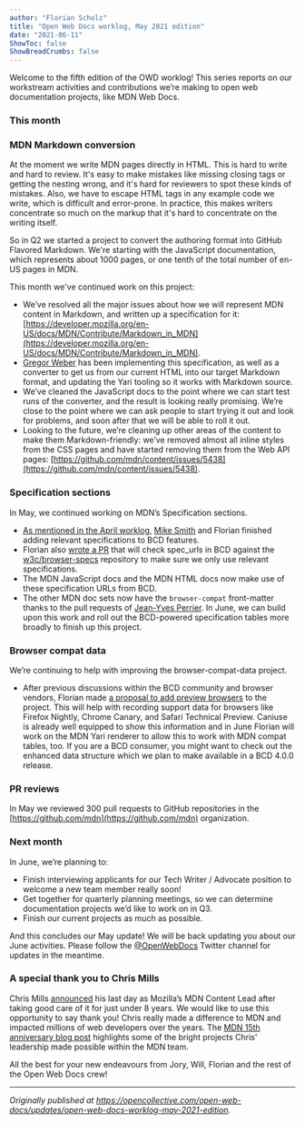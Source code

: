 ```yaml
---
author: "Florian Scholz"
title: "Open Web Docs worklog, May 2021 edition"
date: "2021-06-11"
ShowToc: false
ShowBreadCrumbs: false
---
```


Welcome to the fifth edition of the OWD worklog! This series reports on our workstream activities and contributions we’re making to open web documentation projects, like MDN Web Docs.

### This month

### MDN Markdown conversion

At the moment we write MDN pages directly in HTML. This is hard to write and hard to review. It's easy to make mistakes like missing closing tags or getting the nesting wrong, and it's hard for reviewers to spot these kinds of mistakes. Also, we have to escape HTML tags in any example code we write, which is difficult and error-prone. In practice, this makes writers concentrate so much on the markup that it's hard to concentrate on the writing itself.

So in Q2 we started a project to convert the authoring format into GitHub Flavored Markdown. We're starting with the JavaScript documentation, which represents about 1000 pages, or one tenth of the total number of en-US pages in MDN.

This month we've continued work on this project:

* We’ve resolved all the major issues about how we will represent MDN content in Markdown, and written up a specification for it: [https://developer.mozilla.org/en-US/docs/MDN/Contribute/Markdown_in_MDN](https://developer.mozilla.org/en-US/docs/MDN/Contribute/Markdown_in_MDN).
* [Gregor Weber](https://github.com/Gregoor) has been implementing this specification, as well as a converter to get us from our current HTML into our target Markdown format, and updating the Yari tooling so it works with Markdown source.
* We’ve cleaned the JavaScript docs to the point where we can start test runs of the converter, and the result is looking really promising. We’re close to the point where we can ask people to start trying it out and look for problems, and soon after that we will be able to roll it out.
* Looking to the future, we’re cleaning up other areas of the content to make them Markdown-friendly: we’ve removed almost all inline styles from the CSS pages and have started removing them from the Web API pages: [https://github.com/mdn/content/issues/5438](https://github.com/mdn/content/issues/5438).

### Specification sections

In May, we continued working on MDN’s Specification sections.

* [As mentioned in the April worklog](https://opencollective.com/open-web-docs/updates/open-web-docs-worklog-april-2021-edition), [Mike Smith](https://github.com/sideshowbarker) and Florian finished adding relevant specifications to BCD features.
* Florian also [wrote a PR](https://github.com/mdn/browser-compat-data/pull/10681) that will check spec_urls in BCD against the [w3c/browser-specs](https://github.com/w3c/browser-specs) repository to make sure we only use relevant specifications.
* The MDN JavaScript docs and the MDN HTML docs now make use of these specification URLs from BCD.
* The other MDN doc sets now have the `browser-compat` front-matter thanks to the pull requests of [Jean-Yves Perrier](https://github.com/teoli2003). In June, we can build upon this work and roll out the BCD-powered specification tables more broadly to finish up this project.

### Browser compat data

We’re continuing to help with improving the browser-compat-data project.

* After previous discussions within the BCD community and browser vendors, Florian made [a proposal to add preview browsers](https://github.com/mdn/browser-compat-data/pull/10334) to the project. This will help with recording support data for browsers like Firefox Nightly, Chrome Canary, and Safari Technical Preview. Caniuse is already well equipped to show this information and in June Florian will work on the MDN Yari renderer to allow this to work with MDN compat tables, too. If you are a BCD consumer, you might want to check out the enhanced data structure which we plan to make available in a BCD 4.0.0 release.

### PR reviews

In May we reviewed 300 pull requests to GitHub repositories in the [https://github.com/mdn](https://github.com/mdn) organization.

### Next month

In June, we’re planning to:

* Finish interviewing applicants for our Tech Writer / Advocate position to welcome a new team member really soon!
* Get together for quarterly planning meetings, so we can determine documentation projects we’d like to work on in Q3.
* Finish our current projects as much as possible.

And this concludes our May update! We will be back updating you about our June activities. Please follow the [@OpenWebDocs](https://twitter.com/OpenWebDocs) Twitter channel for updates in the meantime.

### A special thank you to Chris Mills

Chris Mills [announced](https://twitter.com/chrisdavidmills/status/1399687177588592642) his last day as Mozilla’s MDN Content Lead after taking good care of it for just under 8 years. We would like to use this opportunity to say thank you! Chris really made a difference to MDN and impacted millions of web developers over the years. The [MDN 15th anniversary blog post](https://hacks.mozilla.org/2020/07/mdn-web-docs-15-years-young/) highlights some of the bright projects Chris' leadership made possible within the MDN team.

All the best for your new endeavours from Jory, Will, Florian and the rest of the Open Web Docs crew!

---

_Originally published at https://opencollective.com/open-web-docs/updates/open-web-docs-worklog-may-2021-edition._